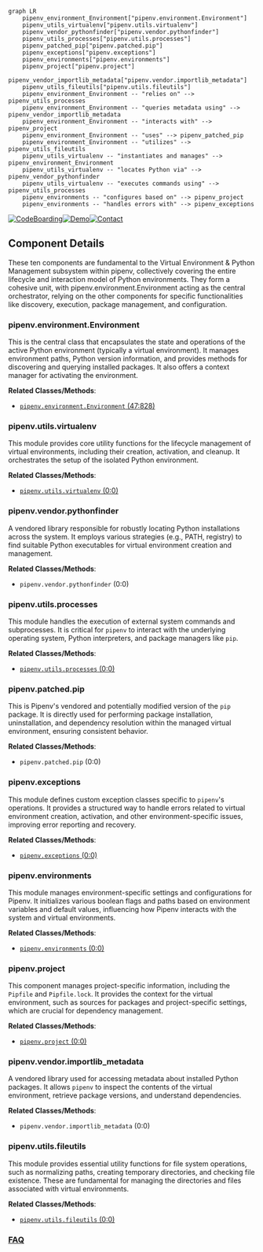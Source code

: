 ```mermaid
graph LR
    pipenv_environment_Environment["pipenv.environment.Environment"]
    pipenv_utils_virtualenv["pipenv.utils.virtualenv"]
    pipenv_vendor_pythonfinder["pipenv.vendor.pythonfinder"]
    pipenv_utils_processes["pipenv.utils.processes"]
    pipenv_patched_pip["pipenv.patched.pip"]
    pipenv_exceptions["pipenv.exceptions"]
    pipenv_environments["pipenv.environments"]
    pipenv_project["pipenv.project"]
    pipenv_vendor_importlib_metadata["pipenv.vendor.importlib_metadata"]
    pipenv_utils_fileutils["pipenv.utils.fileutils"]
    pipenv_environment_Environment -- "relies on" --> pipenv_utils_processes
    pipenv_environment_Environment -- "queries metadata using" --> pipenv_vendor_importlib_metadata
    pipenv_environment_Environment -- "interacts with" --> pipenv_project
    pipenv_environment_Environment -- "uses" --> pipenv_patched_pip
    pipenv_environment_Environment -- "utilizes" --> pipenv_utils_fileutils
    pipenv_utils_virtualenv -- "instantiates and manages" --> pipenv_environment_Environment
    pipenv_utils_virtualenv -- "locates Python via" --> pipenv_vendor_pythonfinder
    pipenv_utils_virtualenv -- "executes commands using" --> pipenv_utils_processes
    pipenv_environments -- "configures based on" --> pipenv_project
    pipenv_environments -- "handles errors with" --> pipenv_exceptions
```
[![CodeBoarding](https://img.shields.io/badge/Generated%20by-CodeBoarding-9cf?style=flat-square)](https://github.com/CodeBoarding/GeneratedOnBoardings)[![Demo](https://img.shields.io/badge/Try%20our-Demo-blue?style=flat-square)](https://www.codeboarding.org/demo)[![Contact](https://img.shields.io/badge/Contact%20us%20-%20contact@codeboarding.org-lightgrey?style=flat-square)](mailto:contact@codeboarding.org)

## Component Details

These ten components are fundamental to the Virtual Environment & Python Management subsystem within pipenv, collectively covering the entire lifecycle and interaction model of Python environments. They form a cohesive unit, with pipenv.environment.Environment acting as the central orchestrator, relying on the other components for specific functionalities like discovery, execution, package management, and configuration.

### pipenv.environment.Environment
This is the central class that encapsulates the state and operations of the active Python environment (typically a virtual environment). It manages environment paths, Python version information, and provides methods for discovering and querying installed packages. It also offers a context manager for activating the environment.


**Related Classes/Methods**:

- <a href="https://github.com/pypa/pipenv/blob/master/pipenv/environment.py#L47-L828" target="_blank" rel="noopener noreferrer">`pipenv.environment.Environment` (47:828)</a>


### pipenv.utils.virtualenv
This module provides core utility functions for the lifecycle management of virtual environments, including their creation, activation, and cleanup. It orchestrates the setup of the isolated Python environment.


**Related Classes/Methods**:

- <a href="https://github.com/pypa/pipenv/blob/master/pipenv/utils/virtualenv.py#L0-L0" target="_blank" rel="noopener noreferrer">`pipenv.utils.virtualenv` (0:0)</a>


### pipenv.vendor.pythonfinder
A vendored library responsible for robustly locating Python installations across the system. It employs various strategies (e.g., PATH, registry) to find suitable Python executables for virtual environment creation and management.


**Related Classes/Methods**:

- `pipenv.vendor.pythonfinder` (0:0)


### pipenv.utils.processes
This module handles the execution of external system commands and subprocesses. It is critical for `pipenv` to interact with the underlying operating system, Python interpreters, and package managers like `pip`.


**Related Classes/Methods**:

- <a href="https://github.com/pypa/pipenv/blob/master/pipenv/utils/processes.py#L0-L0" target="_blank" rel="noopener noreferrer">`pipenv.utils.processes` (0:0)</a>


### pipenv.patched.pip
This is Pipenv's vendored and potentially modified version of the `pip` package. It is directly used for performing package installation, uninstallation, and dependency resolution within the managed virtual environment, ensuring consistent behavior.


**Related Classes/Methods**:

- `pipenv.patched.pip` (0:0)


### pipenv.exceptions
This module defines custom exception classes specific to `pipenv`'s operations. It provides a structured way to handle errors related to virtual environment creation, activation, and other environment-specific issues, improving error reporting and recovery.


**Related Classes/Methods**:

- <a href="https://github.com/pypa/pipenv/blob/master/pipenv/exceptions.py#L0-L0" target="_blank" rel="noopener noreferrer">`pipenv.exceptions` (0:0)</a>


### pipenv.environments
This module manages environment-specific settings and configurations for Pipenv. It initializes various boolean flags and paths based on environment variables and default values, influencing how Pipenv interacts with the system and virtual environments.


**Related Classes/Methods**:

- <a href="https://github.com/pypa/pipenv/blob/master/pipenv/environments.py#L0-L0" target="_blank" rel="noopener noreferrer">`pipenv.environments` (0:0)</a>


### pipenv.project
This component manages project-specific information, including the `Pipfile` and `Pipfile.lock`. It provides the context for the virtual environment, such as sources for packages and project-specific settings, which are crucial for dependency management.


**Related Classes/Methods**:

- <a href="https://github.com/pypa/pipenv/blob/master/pipenv/project.py#L0-L0" target="_blank" rel="noopener noreferrer">`pipenv.project` (0:0)</a>


### pipenv.vendor.importlib_metadata
A vendored library used for accessing metadata about installed Python packages. It allows `pipenv` to inspect the contents of the virtual environment, retrieve package versions, and understand dependencies.


**Related Classes/Methods**:

- `pipenv.vendor.importlib_metadata` (0:0)


### pipenv.utils.fileutils
This module provides essential utility functions for file system operations, such as normalizing paths, creating temporary directories, and checking file existence. These are fundamental for managing the directories and files associated with virtual environments.


**Related Classes/Methods**:

- <a href="https://github.com/pypa/pipenv/blob/master/pipenv/utils/fileutils.py#L0-L0" target="_blank" rel="noopener noreferrer">`pipenv.utils.fileutils` (0:0)</a>




### [FAQ](https://github.com/CodeBoarding/GeneratedOnBoardings/tree/main?tab=readme-ov-file#faq)